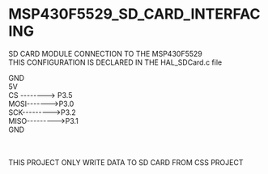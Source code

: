 # MSP430F5529_SD_CARD_INTERFACING

SD CARD MODULE CONNECTION TO THE MSP430F5529 <br>
THIS CONFIGURATION IS DECLARED IN THE HAL_SDCard.c file

GND <br>
5V <br>
CS --------> P3.5<br>
MOSI------->P3.0<br>
SCK--------->P3.2<br>
MISO--------->P3.1<br>
GND<br>

<br>
<br>
THIS PROJECT ONLY WRITE DATA TO SD CARD FROM CSS PROJECT

